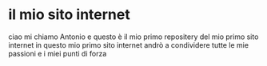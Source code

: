 # il mio sito internet
ciao mi chiamo Antonio e questo è il mio primo repositery del mio primo sito internet
in questo mio primo sito internet andrò a condividere tutte le mie passioni e i miei punti di forza 